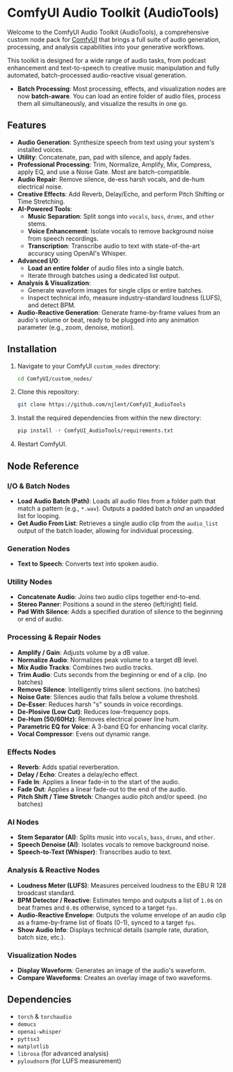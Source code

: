 # ComfyUI Audio Toolkit (AudioTools)

Welcome to the ComfyUI Audio Toolkit (AudioTools), a comprehensive custom node pack for [ComfyUI](https://github.com/comfyanonymous/ComfyUI) that brings a full suite of audio generation, processing, and analysis capabilities into your generative workflows.

This toolkit is designed for a wide range of audio tasks, from podcast enhancement and text-to-speech to creative music manipulation and fully automated, batch-processed audio-reactive visual generation.

-   **Batch Processing**: Most processing, effects, and visualization nodes are now **batch-aware**. You can load an entire folder of audio files, process them all simultaneously, and visualize the results in one go.

## Features

-   **Audio Generation**: Synthesize speech from text using your system's installed voices.
-   **Utility**: Concatenate, pan, pad with silence, and apply fades.
-   **Professional Processing**: Trim, Normalize, Amplify, Mix, Compress, apply EQ, and use a Noise Gate. Most are batch-compatible.
-   **Audio Repair**: Remove silence, de-ess harsh vocals, and de-hum electrical noise.
-   **Creative Effects**: Add Reverb, Delay/Echo, and perform Pitch Shifting or Time Stretching.
-   **AI-Powered Tools**:
    -   **Music Separation**: Split songs into `vocals`, `bass`, `drums`, and `other` stems.
    -   **Voice Enhancement**: Isolate vocals to remove background noise from speech recordings.
    -   **Transcription**: Transcribe audio to text with state-of-the-art accuracy using OpenAI's Whisper.
-   **Advanced I/O**:
    -   **Load an entire folder** of audio files into a single batch.
    -   Iterate through batches using a dedicated list output.
-   **Analysis & Visualization**:
    -   Generate waveform images for single clips or entire batches.
    -   Inspect technical info, measure industry-standard loudness (LUFS), and detect BPM.
-   **Audio-Reactive Generation**: Generate frame-by-frame values from an audio's volume or beat, ready to be plugged into any animation parameter (e.g., zoom, denoise, motion).

## Installation

1.  Navigate to your ComfyUI `custom_nodes` directory:
    ```bash
    cd ComfyUI/custom_nodes/
    ```
2.  Clone this repository:
    ```bash
    git clone https://github.com/njlent/ComfyUI_AudioTools
    ```
3.  Install the required dependencies from within the new directory:
    ```bash
    pip install -r ComfyUI_AudioTools/requirements.txt
    ```
4.  Restart ComfyUI.

## Node Reference

### I/O & Batch Nodes
-   **Load Audio Batch (Path)**: Loads all audio files from a folder path that match a pattern (e.g., `*.wav`). Outputs a padded batch *and* an unpadded list for looping.
-   **Get Audio From List**: Retrieves a single audio clip from the `audio_list` output of the batch loader, allowing for individual processing.

### Generation Nodes
-   **Text to Speech**: Converts text into spoken audio.

### Utility Nodes
-   **Concatenate Audio**: Joins two audio clips together end-to-end.
-   **Stereo Panner**: Positions a sound in the stereo (left/right) field.
-   **Pad With Silence**: Adds a specified duration of silence to the beginning or end of audio.

### Processing & Repair Nodes
-   **Amplify / Gain**: Adjusts volume by a dB value.
-   **Normalize Audio**: Normalizes peak volume to a target dB level.
-   **Mix Audio Tracks**: Combines two audio tracks.
-   **Trim Audio**: Cuts seconds from the beginning or end of a clip. (no batches)
-   **Remove Silence**: Intelligently trims silent sections. (no batches)
-   **Noise Gate**: Silences audio that falls below a volume threshold.
-   **De-Esser**: Reduces harsh "s" sounds in voice recordings.
-   **De-Plosive (Low Cut)**: Reduces low-frequency pops.
-   **De-Hum (50/60Hz)**: Removes electrical power line hum.
-   **Parametric EQ for Voice**: A 3-band EQ for enhancing vocal clarity.
-   **Vocal Compressor**: Evens out dynamic range.

### Effects Nodes
-   **Reverb**: Adds spatial reverberation.
-   **Delay / Echo**: Creates a delay/echo effect.
-   **Fade In**: Applies a linear fade-in to the start of the audio.
-   **Fade Out**: Applies a linear fade-out to the end of the audio.
-   **Pitch Shift / Time Stretch**: Changes audio pitch and/or speed. (no batches)

### AI Nodes
-   **Stem Separator (AI)**: Splits music into `vocals`, `bass`, `drums`, and `other`.
-   **Speech Denoise (AI)**: Isolates vocals to remove background noise.
-   **Speech-to-Text (Whisper)**: Transcribes audio to text.

### Analysis & Reactive Nodes
-   **Loudness Meter (LUFS)**: Measures perceived loudness to the EBU R 128 broadcast standard.
-   **BPM Detector / Reactive**: Estimates tempo and outputs a list of `1.0`s on beat frames and `0.0`s otherwise, synced to a target `fps`.
-   **Audio-Reactive Envelope**: Outputs the volume envelope of an audio clip as a frame-by-frame list of floats (0-1), synced to a target `fps`.
-   **Show Audio Info**: Displays technical details (sample rate, duration, batch size, etc.).

### Visualization Nodes
-   **Display Waveform**: Generates an image of the audio's waveform.
-   **Compare Waveforms**: Creates an overlay image of two waveforms.

## Dependencies

-   `torch` & `torchaudio`
-   `demucs`
-   `openai-whisper`
-   `pyttsx3`
-   `matplotlib`
-   `librosa` (for advanced analysis)
-   `pyloudnorm` (for LUFS measurement)